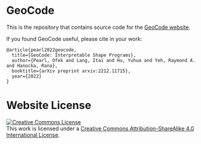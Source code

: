 # GeoCode

This is the repository that contains source code for the [GeoCode website](https://threedle.github.io/GeoCode/).

If you found GeoCode useful, please cite in your work:
```
@article{pearl2022geocode,
  title={GeoCode: Interpretable Shape Programs},
  author={Pearl, Ofek and Lang, Itai and Hu, Yuhua and Yeh, Raymond A. and Hanocka, Rana},
  booktitle={arXiv preprint arxiv:2212.11715},
  year={2022}
}
```

# Website License
<a rel="license" href="http://creativecommons.org/licenses/by-sa/4.0/"><img alt="Creative Commons License" style="border-width:0" src="https://i.creativecommons.org/l/by-sa/4.0/88x31.png" /></a><br />This work is licensed under a <a rel="license" href="http://creativecommons.org/licenses/by-sa/4.0/">Creative Commons Attribution-ShareAlike 4.0 International License</a>.
